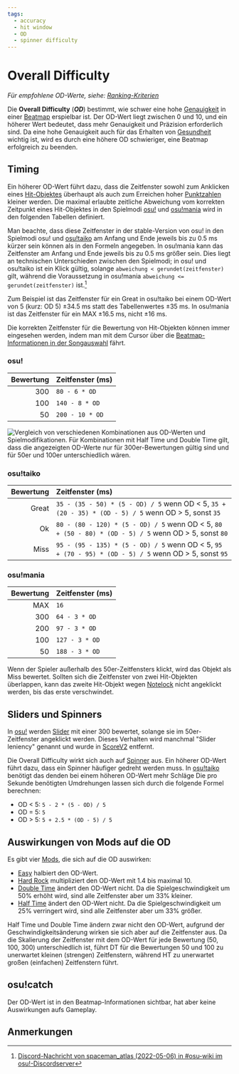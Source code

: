 ```yaml
---
tags:
  - accuracy
  - hit window
  - OD
  - spinner difficulty
---
```


# Overall Difficulty

*Für empfohlene OD-Werte, siehe: [Ranking-Kriterien](/wiki/Ranking_criteria)*

Die **Overall Difficulty** (***OD***) bestimmt, wie schwer eine hohe [Genauigkeit](/wiki/Gameplay/Accuracy) in einer [Beatmap](/wiki/Beatmap) erspielbar ist. Der OD-Wert liegt zwischen 0 und 10, und ein höherer Wert bedeutet, dass mehr Genauigkeit und Präzision erforderlich sind. Da eine hohe Genauigkeit auch für das Erhalten von [Gesundheit](/wiki/Gameplay/Health) wichtig ist, wird es durch eine höhere OD schwieriger, eine Beatmap erfolgreich zu beenden.

## Timing

Ein höherer OD-Wert führt dazu, dass die Zeitfenster sowohl zum Anklicken eines [Hit-Objektes](/wiki/Gameplay/Hit_object) überhaupt als auch zum Erreichen hoher [Punktzahlen](/wiki/Gameplay/Score) kleiner werden. Die maximal erlaubte zeitliche Abweichung vom korrekten Zeitpunkt eines Hit-Objektes in den Spielmodi [osu!](/wiki/Game_mode/osu!) und [osu!mania](/wiki/Game_mode/osu!mania) wird in den folgenden Tabellen definiert.

Man beachte, dass diese Zeitfenster in der stable-Version von osu! in den Spielmodi osu! und [osu!taiko](/wiki/Game_mode/osu!taiko) am Anfang und Ende jeweils bis zu 0.5 ms kürzer sein können als in den Formeln angegeben. In osu!mania kann das Zeitfenster am Anfang und Ende jeweils bis zu 0.5 ms größer sein. Dies liegt an technischen Unterschieden zwischen den Spielmodi; in osu! und osu!taiko ist ein Klick gültig, solange `abweichung < gerundet(zeitfenster)` gilt, während die Voraussetzung in osu!mania `abweichung <= gerundet(zeitfenster)` ist.[^judgement-rounding-ref]

Zum Beispiel ist das Zeitfenster für ein Great in osu!taiko bei einem OD-Wert von 5 (kurz: OD 5) ±34.5 ms statt des Tabellenwertes ±35 ms. In osu!mania ist das Zeitfenster für ein MAX ±16.5 ms, nicht ±16 ms.

Die korrekten Zeitfenster für die Bewertung von Hit-Objekten können immer eingesehen werden, indem man mit dem Cursor über die [Beatmap-Informationen in der Songauswahl](/wiki/Client/Interface#beatmap-informationen) fährt.

### osu!

| Bewertung | Zeitfenster (ms) |
| --: | :-- |
| 300 | `80 - 6 * OD` |
| 100 | `140 - 8 * OD` |
| 50 | `200 - 10 * OD` |

![](/wiki/shared/ODTable.png "Vergleich von verschiedenen Kombinationen aus OD-Werten und Spielmodifikationen. Für Kombinationen mit Half Time und Double Time gilt, dass die angezeigten OD-Werte nur für 300er-Bewertungen gültig sind und für 50er und 100er unterschiedlich wären.")

### osu!taiko

| Bewertung | Zeitfenster (ms) |
| --: | :-- |
| Great |  `35 - (35 - 50) * (5 - OD) / 5` wenn OD < 5, `35 + (20 - 35) * (OD - 5) / 5` wenn OD > 5, sonst `35` |
| Ok | `80 - (80 - 120) * (5 - OD) / 5` wenn OD < 5, `80 + (50 - 80) * (OD - 5) / 5` wenn OD > 5, sonst `80` |
| Miss | `95 - (95 - 135) * (5 - OD) / 5` wenn OD < 5, `95 + (70 - 95) * (OD - 5) / 5` wenn OD > 5, sonst `95` |

### osu!mania

| Bewertung | Zeitfenster (ms) |
| --: | :-- |
| MAX | `16` |
| 300 | `64 - 3 * OD` |
| 200 | `97 - 3 * OD` |
| 100 | `127 - 3 * OD` |
| 50 | `188 - 3 * OD` |

Wenn der Spieler außerhalb des 50er-Zeitfensters klickt, wird das Objekt als Miss bewertet. Sollten sich die Zeitfenster von zwei Hit-Objekten überlappen, kann das zweite Hit-Objekt wegen [Notelock](/wiki/Gameplay/Judgement/Notelock) nicht angeklickt werden, bis das erste verschwindet.

## Sliders und Spinners

In [osu!](/wiki/Game_mode/osu!) werden [Slider](/wiki/Gameplay/Hit_object/Slider) mit einer 300 bewertet, solange sie im 50er-Zeitfenster angeklickt werden. Dieses Verhalten wird manchmal "Slider leniency" genannt und wurde in [ScoreV2](/wiki/Gameplay/Game_modifier/ScoreV2) entfernt.

Die Overall Difficulty wirkt sich auch auf [Spinner](/wiki/Gameplay/Hit_object/Spinner) aus. Ein höherer OD-Wert führt dazu, dass ein Spinner häufiger gedreht werden muss. In [osu!taiko](/wiki/Game_mode/osu!taiko) benötigt das denden bei einem höheren OD-Wert mehr Schläge <!-- TODO: double-check the preceding sentence --> Die pro Sekunde benötigten Umdrehungen lassen sich durch die folgende Formel berechnen:

- OD < 5: `5 - 2 * (5 - OD) / 5`
- OD = 5: `5`
- OD > 5: `5 + 2.5 * (OD - 5) / 5`

## Auswirkungen von Mods auf die OD

Es gibt vier [Mods](/wiki/Gameplay/Game_modifier), die sich auf die OD auswirken:

- [Easy](/wiki/Gameplay/Game_modifier/Easy) halbiert den OD-Wert.
- [Hard Rock](/wiki/Gameplay/Game_modifier/Hard_Rock) multipliziert den OD-Wert mit 1.4 bis maximal 10.
- [Double Time](/wiki/Gameplay/Game_modifier/Double_Time) ändert den OD-Wert nicht. Da die Spielgeschwindigkeit um 50% erhöht wird, sind alle Zeitfenster aber um 33% kleiner.
- [Half Time](/wiki/Gameplay/Game_modifier/Half_Time) ändert den OD-Wert nicht. Da die Spielgeschwindigkeit um 25% verringert wird, sind alle Zeitfenster aber um 33% größer.

Half Time und Double Time ändern zwar nicht den OD-Wert, aufgrund der Geschwindigkeitsänderung wirken sie sich aber auf die Zeitfenster aus. Da die Skalierung der Zeitfenster mit dem OD-Wert für jede Bewertung (50, 100, 300) unterschiedlich ist, führt DT für die Bewertungen 50 und 100 zu unerwartet kleinen (strengen) Zeitfenstern, während HT zu unerwartet großen (einfachen) Zeitfenstern führt.

## osu!catch

Der OD-Wert ist in den Beatmap-Informationen sichtbar, hat aber keine Auswirkungen aufs Gameplay.

## Anmerkungen

[^judgement-rounding-ref]: [Discord-Nachricht von spaceman_atlas (2022-05-06) in #osu-wiki im osu!-Discordserver](https://discord.com/channels/188630481301012481/218677502141399041/972241866382798889)
